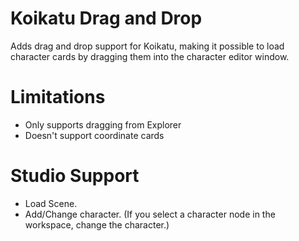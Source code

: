 # Koikatu Drag and Drop
Adds drag and drop support for Koikatu, making it possible to load character cards by dragging them into the character editor window.

# Limitations
- Only supports dragging from Explorer
- Doesn't support coordinate cards

# Studio Support
- Load Scene.
- Add/Change character. (If you select a character node in the workspace, change the character.)
